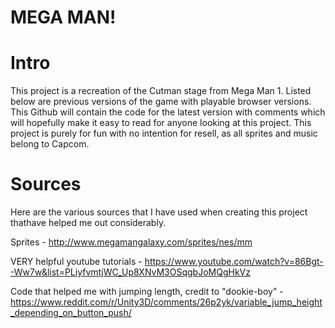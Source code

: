 # MEGA MAN!

# Intro
This project is a recreation of the Cutman stage from Mega Man 1. Listed below are previous versions of the game with playable 
browser versions. This Github will contain the code for the latest version with comments which will hopefully make it easy
to read for anyone looking at this project. This project is purely for fun with no intention for resell, as all sprites and music belong
to Capcom. 

# Sources
Here are the various sources that I have used when creating this project thathave helped me out considerably.

Sprites - http://www.megamangalaxy.com/sprites/nes/mm

VERY helpful youtube tutorials - https://www.youtube.com/watch?v=86Bgt--Ww7w&list=PLiyfvmtjWC_Up8XNvM3OSqgbJoMQgHkVz

Code that helped me with jumping length, credit to "dookie-boy" - https://www.reddit.com/r/Unity3D/comments/26p2yk/variable_jump_height_depending_on_button_push/ 

